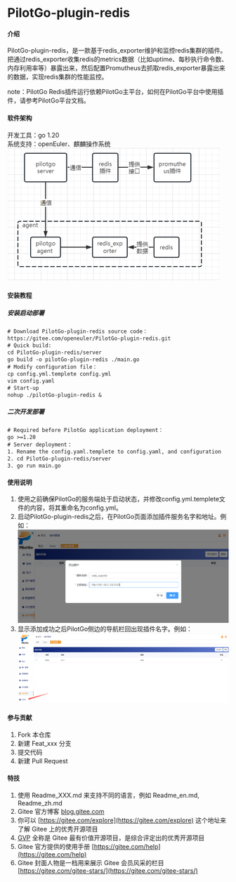 # PilotGo-plugin-redis

#### 介绍
PilotGo-plugin-redis，是一款基于redis_exporter维护和监控redis集群的插件。把通过redis_exporter收集redis的metrics数据（比如uptime、每秒执行命令数、内存利用率等）暴露出来，然后配置Promutheus去抓取redis_exporter暴露出来的数据，实现redis集群的性能监控。

note：PilotGo Redis插件运行依赖PilotGo主平台，如何在PilotGo平台中使用插件，请参考PilotGo平台文档。

#### 软件架构
开发工具：go 1.20  
系统支持：openEuler、麒麟操作系统  
![Alt text](doc/image2.png)  

#### 安装教程
##### 安装启动部署  
    # Download PilotGo-plugin-redis source code：  
    https://gitee.com/openeuler/PilotGo-plugin-redis.git    
    # Quick build:
    cd PilotGo-plugin-redis/server
    go build -o pilotGo-plugin-redis ./main.go
    # Modify configuration file：
    cp config.yml.templete config.yml
    vim config.yaml
    # Start-up
    nohup ./pilotGo-plugin-redis &
 
##### 二次开发部署  
    # Required before PilotGo application deployment：  
    go >=1.20  
    # Server deployment：  
    1. Rename the config.yaml.templete to config.yaml, and configuration  
    2. cd PilotGo-plugin-redis/server  
    3. go run main.go  


#### 使用说明

1.  使用之前确保PilotGo的服务端处于启动状态，并修改config.yml.templete文件的内容，将其重命名为config.yml。  
2.  启动PilotGo-plugin-redis之后，在PilotGo页面添加插件服务名字和地址。例如：![Alt text](doc/image.png)  
3.  显示添加成功之后PilotGo侧边的导航栏回出现插件名字。例如：![Alt text](doc/image-1.png) 

#### 参与贡献

1.  Fork 本仓库
2.  新建 Feat_xxx 分支
3.  提交代码
4.  新建 Pull Request


#### 特技

1.  使用 Readme\_XXX.md 来支持不同的语言，例如 Readme\_en.md, Readme\_zh.md
2.  Gitee 官方博客 [blog.gitee.com](https://blog.gitee.com)
3.  你可以 [https://gitee.com/explore](https://gitee.com/explore) 这个地址来了解 Gitee 上的优秀开源项目
4.  [GVP](https://gitee.com/gvp) 全称是 Gitee 最有价值开源项目，是综合评定出的优秀开源项目
5.  Gitee 官方提供的使用手册 [https://gitee.com/help](https://gitee.com/help)
6.  Gitee 封面人物是一档用来展示 Gitee 会员风采的栏目 [https://gitee.com/gitee-stars/](https://gitee.com/gitee-stars/)
